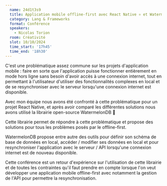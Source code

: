```yaml
---
  name: 24d1t3s9
  title: Application mobile offline-first avec React Native ⚛️ et WatermelonDB 🍉
  category: Lang & Frameworks
  format: Conférence
  speakers: 
    - Nicolas Torion
  room: Créativité
  slot: 10/10/2024
  time_start: '17h45'
  time_end: '18h30'
---
```

C'est une problématique assez commune sur les projets d'application mobile : faire en sorte que l'application puisse fonctionner entièrement en mode hors ligne sans besoin d'avoir accès à une connexion internet, tout en permettant à l'utilisateur d'utiliser des fonctionnalités complexes en local et de se resynchroniser avec le serveur lorsqu'une connexion internet est disponible.

Avec mon équipe nous avons été confronté à cette problématique pour un projet React Native, et après avoir comparé les différentes solutions nous avons utilisé la librairie open-source WatermelonDB 🍉

Cette librairie permet de répondre à cette problématique et propose des solutions pour tous les problèmes posés par le offline-first.

WatermelonDB propose entre autre des outils pour définir son schéma de base de données en local, accéder / modifier ses données en local et pour resynchroniser l'application avec le serveur / API lorsqu'une connexion internet est de nouveau disponible.

Cette conférence est un retour d'expérience sur l'utilisation de cette librairie et de toutes les contraintes qu'il faut prendre en compte lorsque l'on veut développer une application mobile offline-first avec notamment la gestion de l'API pour permettre la resynchronisation.